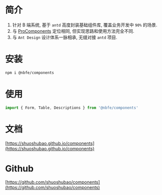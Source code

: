 # 简介

1. 针对 B 端系统, 基于 `antd` 高度封装基础组件库, 覆盖业务开发中 `90%` 的场景.
2. 与 [ProComponents](https://procomponents.ant.design) 定位相同, 但实现思路和使用方法完全不同.
3. 与 `Ant Design` 设计体系一脉相承, 无缝对接 `antd` 项目.

# 安装

```sh
npm i @nbfe/components
```

# 使用

```js
import { Form, Table, Descriptions } from '@nbfe/components'
```

# 文档

[https://shuoshubao.github.io/components](https://shuoshubao.github.io/components)

# Github

[https://github.com/shuoshubao/components](https://github.com/shuoshubao/components)

